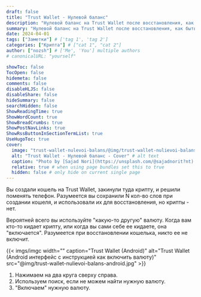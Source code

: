 ```yaml
---
draft: false
title: "Trust Wallet - Нулевой баланс"
description: "Нулевой баланс на Trust Wallet после восстановления, как быть?"
summary: "Нулевой баланс на Trust Wallet после восстановления, как быть?"
date: 2024-04-01
tags: ["Заметки"] # ['tag 1', 'tag 2']
categories: ["Крипта"] # ["cat 1", "cat 2"]
author: ["nozsh"] # ['Me', 'You'] multiple authors
# canonicalURL: "yourself"

showToc: false
TocOpen: false
hidemeta: false
comments: false
disableHLJS: false
disableShare: false
hideSummary: false
searchHidden: false
ShowReadingTime: true
ShowWordCount: true
ShowBreadCrumbs: true
ShowPostNavLinks: true
ShowRssButtonInSectionTermList: true
UseHugoToc: true
cover:
  image: "trust-wallet-nulevoi-balans/@img/trust-wallet-nulievoi-balans-cover.jpg" # image path/url
  alt: "Trust Wallet - Нулевой баланс - Cover" # alt text
  caption: "Photo by [Sajad Nori](https://unsplash.com/@sajadnorit?nt) / [Unsplash](https://unsplash.com/?nt)" # display caption under cover
  relative: true # when using page bundles set this to true
  hidden: false # only hide on current single page
---
```


Вы создали кошель на Trust Wallet, закинули туда крипту, и решили поменять телефон. Разумеется вы сохранили N кол-во слов при создании кошеля, и использовали их для восстановления, но крипты - нет.

Вероятней всего вы используйте "какую-то другую" валюту. Когда вам кто-то кидает крипту, или когда вы сами себе ее кидаете, она "включается". Разумеется при восстановлении кошелька, никто ее не включит.

{{< imgs/imgc width="" caption="Trust Wallet (Android)" alt="Trust Wallet (Android интерфейс с инструкцией как включить валюту)" src="@img/trust-wallet-nulievoi-balans-android.jpg" >}}

1. Нажимаем на два круга сверху справа.
2. Используем поиск, если не можем найти нужную валюту.
3. "Включаем" нужную валюту.

